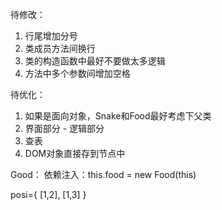 待修改：
1. 行尾增加分号
2. 类成员方法间换行
3. 类的构造函数中最好不要做太多逻辑
4. 方法中多个参数间增加空格






待优化：
1. 如果是面向对象，Snake和Food最好考虑下父类
2. 界面部分 - 逻辑部分
3. 查表
4. DOM对象直接存到节点中



Good：
依赖注入：this.food = new Food(this)

posi={
    [1,2],
    [1,3]
}